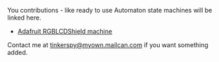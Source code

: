 You contributions - like ready to use Automaton state machines will be linked here. 

  * [Adafruit RGBLCDShield machine](/tinkerspy/Automaton_Adafruit_RGBLCDShield)

Contact me at tinkerspy@myown.mailcan.com if you want something added.
